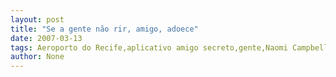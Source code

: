 ```yaml
---
layout: post
title: "Se a gente não rir, amigo, adoece"
date: 2007-03-13
tags: Aeroporto do Recife,aplicativo amigo secreto,gente,Naomi Campbell
author: None
---
```

 